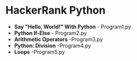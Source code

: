 # HackerRank Python

+ **Say "Hello, World!" With Python** - Program1.py
+ **Python If-Else** - Program2.py
+ **Arithmetic Operators** -Program3.py
+ **Python: Division** -Program4.py
+ **Loops** -Program5.py
